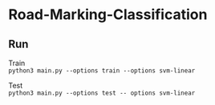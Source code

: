 # Road-Marking-Classification

## Run
Train  
`python3 main.py --options train --options svm-linear`

Test  
`python3 main.py --options test -- options svm-linear`
